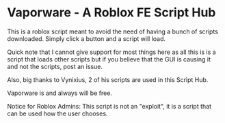 # **Vaporware - A Roblox FE Script Hub**

This is a roblox script meant to avoid the need of having a bunch of scripts downloaded. Simply click a button and a script will load.

Quick note that I cannot give support for most things here as all this is is a script that loads other scripts but if you believe that the GUI is causing it and not the scripts, post an issue.

Also, big thanks to Vynixius, 2 of his scripts are used in this Script Hub.

Vaporware is and always will be free.

Notice for Roblox Admins:
This script is not an "exploit", it is a script that can be used how the user chooses.
